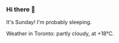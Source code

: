### Hi there :wave:

It's Sunday! I'm probably sleeping.

Weather in Toronto: partly cloudy, at +18°C.
